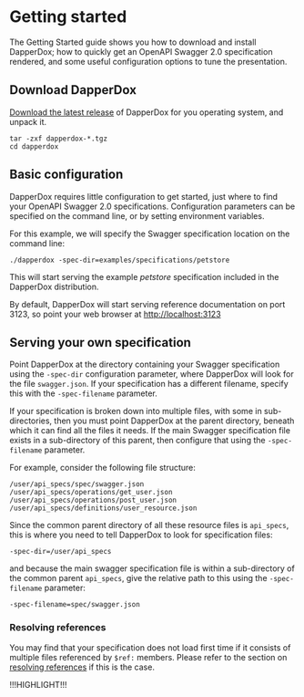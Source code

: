 # Getting started

The Getting Started guide shows you how to download and install DapperDox; how to quickly
get an OpenAPI Swagger 2.0 specification rendered, and some useful configuration options
to tune the presentation.

## Download DapperDox

[Download the latest release](/downloads/download) of DapperDox for you operating system, and unpack it.

```
tar -zxf dapperdox-*.tgz
cd dapperdox
```

## Basic configuration

DapperDox requires little configuration to get started, just where to find your OpenAPI Swagger 2.0
specifications. Configuration parameters can be specified on the command line, or by setting
environment variables.

For this example, we will specify the Swagger specification location on the command line:
```
./dapperdox -spec-dir=examples/specifications/petstore
```

This will start serving the example <em>petstore</em> specification included in the DapperDox distribution.

By default, DapperDox will start serving reference documentation on port 3123, so point your web browser at
[http://localhost:3123](http://localhost:3123)

## Serving your own specification

Point DapperDox at the directory containing your Swagger specification using the `-spec-dir` configuration parameter,
where DapperDox will look for the file `swagger.json`. If your specification has a different filename, specify
this with the `-spec-filename` parameter.

If your specification is broken down into multiple files, with some in sub-directories, then you must point
DapperDox at the parent directory, beneath which it can find all the files it needs. If the main Swagger
specification file exists in a sub-directory of this parent, then configure that using the `-spec-filename` parameter.

For example, consider the following file structure:

```
/user/api_specs/spec/swagger.json
/user/api_specs/operations/get_user.json
/user/api_specs/operations/post_user.json
/user/api_specs/definitions/user_resource.json
```

Since the common parent directory of all these resource files is `api_specs`, this is where you need to tell DapperDox
to look for specification files:
```
-spec-dir=/user/api_specs
```

and because the main swagger specification file is within a sub-directory of the common parent `api_specs`, give the
relative path to this using the `-spec-filename` parameter:
```
-spec-filename=spec/swagger.json
```

### Resolving references

You may find that your specification does not load first time if it consists of multiple files
referenced by `$ref:` members. Please refer to the section on [resolving references](/docs/spec-references) if this is the case.

!!!HIGHLIGHT!!!
